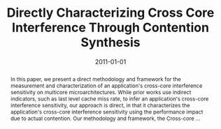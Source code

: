 ---
title: "Directly Characterizing Cross Core Interference Through Contention Synthesis"
abstract: "In this paper, we present a direct methodology and framework for the measurement and characterization of an application's cross-core interference sensitivity on multicore microarchitectures. While prior works use indirect indicators, such as last level cache miss rate, to infer an application's cross-core interference sensitivity, our approach is direct, in that it characterizes the application's cross-core interference sensitivity using the performance impact due to actual contention. Our methodology and framework, the Cross-core …"
date: 2011-01-01
venue: "High Performance Embedded Architectures and Compilers, 6th International Conference, HiPEAC 2011, Heraklion, Crete, Greece, January 24-26, 2011. Proceedings"
paperurl: https://dl.acm.org/doi/abs/10.1145/1944862.1944887
authors: "Jason Mars, Lingjia Tang and Mary Lou Soffa"
awards: ""
---